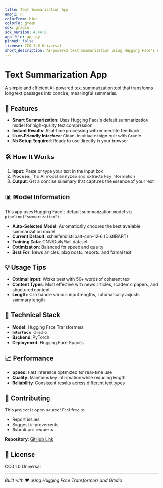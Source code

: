 ```yaml
---
title: Text Summarization App
emoji: 📝
colorFrom: blue
colorTo: green
sdk: gradio
sdk_version: 4.44.0
app_file: app.py
pinned: false
license: CC0 1.0 Universal
short_description: AI-powered text summarization using Hugging Face's default model
---
```


# Text Summarization App

A simple and efficient AI-powered text summarization tool that transforms long text passages into concise, meaningful summaries.

## 🚀 Features

- **Smart Summarization**: Uses Hugging Face's default summarization model for high-quality text compression
- **Instant Results**: Real-time processing with immediate feedback
- **User-Friendly Interface**: Clean, intuitive design built with Gradio
- **No Setup Required**: Ready to use directly in your browser

## 🛠️ How It Works

1. **Input**: Paste or type your text in the input box
2. **Process**: The AI model analyzes and extracts key information
3. **Output**: Get a concise summary that captures the essence of your text

## 📊 Model Information

This app uses Hugging Face's default summarization model via `pipeline("summarization")`:
- **Auto-Selected Model**: Automatically chooses the best available summarization model
- **Current Default**: sshleifer/distilbart-cnn-12-6 (DistilBART)
- **Training Data**: CNN/DailyMail dataset
- **Optimization**: Balanced for speed and quality
- **Best For**: News articles, blog posts, reports, and formal text

## 💡 Usage Tips

- **Optimal Input**: Works best with 50+ words of coherent text
- **Content Types**: Most effective with news articles, academic papers, and structured content
- **Length**: Can handle various input lengths, automatically adjusts summary length

## 🔧 Technical Stack

- **Model**: Hugging Face Transformers
- **Interface**: Gradio
- **Backend**: PyTorch
- **Deployment**: Hugging Face Spaces

## 📈 Performance

- **Speed**: Fast inference optimized for real-time use
- **Quality**: Maintains key information while reducing length
- **Reliability**: Consistent results across different text types

## 🤝 Contributing

This project is open source! Feel free to:
- Report issues
- Suggest improvements
- Submit pull requests

**Repository**: [GitHub Link](https://github.com/MohamedMoustafa-UoG/HF-text-summarization-app)

## 📄 License

CC0 1.0 Universal

---

*Built with ❤️ using Hugging Face Transformers and Gradio*
